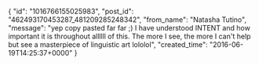  {
   "id": "1016766155025983",
   "post_id": "462493170453287_481209285248342",
   "from_name": "Natasha Tutino",
   "message": "yep copy pasted far far ;) I have understood INTENT and how important it is throughout allllll of this. The more I see, the more I can't help but see a masterpiece of linguistic art lololol",
   "created_time": "2016-06-19T14:25:37+0000"
 }
